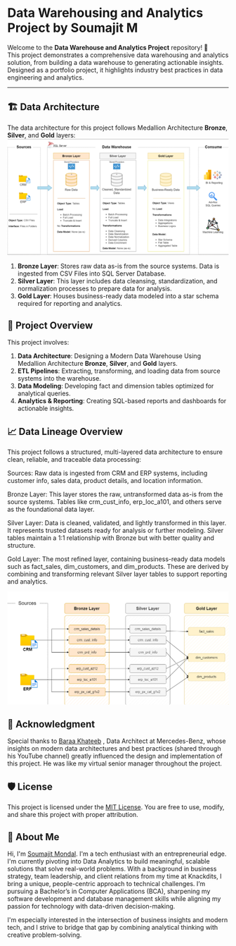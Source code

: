 # Data Warehousing and Analytics Project by Soumajit M
Welcome to the **Data Warehouse and Analytics Project** repository! 🚀  
This project demonstrates a comprehensive data warehousing and analytics solution, from building a data warehouse to generating actionable insights. Designed as a portfolio project, it highlights industry best practices in data engineering and analytics.

---
## 🏗️ Data Architecture

The data architecture for this project follows Medallion Architecture **Bronze**, **Silver**, and **Gold** layers:
![Data Architecture](docs/data_architecture.png)

1. **Bronze Layer**: Stores raw data as-is from the source systems. Data is ingested from CSV Files into SQL Server Database.
2. **Silver Layer**: This layer includes data cleansing, standardization, and normalization processes to prepare data for analysis.
3. **Gold Layer**: Houses business-ready data modeled into a star schema required for reporting and analytics.

## 📖 Project Overview

This project involves:

1. **Data Architecture**: Designing a Modern Data Warehouse Using Medallion Architecture **Bronze**, **Silver**, and **Gold** layers.
2. **ETL Pipelines**: Extracting, transforming, and loading data from source systems into the warehouse.
3. **Data Modeling**: Developing fact and dimension tables optimized for analytical queries.
4. **Analytics & Reporting**: Creating SQL-based reports and dashboards for actionable insights.

## 📈 Data Lineage Overview

This project follows a structured, multi-layered data architecture to ensure clean, reliable, and traceable data processing:

Sources: Raw data is ingested from CRM and ERP systems, including customer info, sales data, product details, and location information.

Bronze Layer: This layer stores the raw, untransformed data as-is from the source systems. Tables like crm_cust_info, erp_loc_a101, and others serve as the foundational data layer.

Silver Layer: Data is cleaned, validated, and lightly transformed in this layer. It represents trusted datasets ready for analysis or further modeling. Silver tables maintain a 1:1 relationship with Bronze but with better quality and structure.

Gold Layer: The most refined layer, containing business-ready data models such as fact_sales, dim_customers, and dim_products. These are derived by combining and transforming relevant Silver layer tables to support reporting and analytics.

![Data Architecture](docs/data_lineage.png)

## 👥 Acknowledgment

Special thanks to <a href="https://www.linkedin.com/in/baraa-khatib-salkini/" target="_blank">Baraa Khateeb</a>
, Data Architect at Mercedes-Benz, whose insights on modern data architectures and best practices (shared through his YouTube channel) greatly influenced the design and implementation of this project. He was like my virtual senior manager throughout the project.  

## 🛡️ License

This project is licensed under the [MIT License](LICENSE). You are free to use, modify, and share this project with proper attribution.

## 🌟 About Me

Hi, I'm <a href="https://www.linkedin.com/in/soumajit-mondal-49011a19b/" target="_blank">Soumajit Mondal</a>. I'm a tech enthusiast with an entrepreneurial edge. I'm currently pivoting into Data Analytics to build meaningful, scalable solutions that solve real-world problems.
With a background in business strategy, team leadership, and client relations from my time at Knackdits, I bring a unique, people-centric approach to technical challenges. I’m pursuing a Bachelor’s in Computer Applications (BCA), sharpening my software development and database management skills while aligning my passion for technology with data-driven decision-making.

I'm especially interested in the intersection of business insights and modern tech, and I strive to bridge that gap by combining analytical thinking with creative problem-solving.
